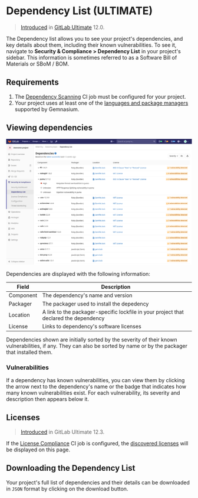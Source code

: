 # Dependency List **(ULTIMATE)**

> [Introduced](https://gitlab.com/gitlab-org/gitlab/issues/10075) in [GitLab Ultimate](https://about.gitlab.com/pricing/) 12.0.

The Dependency list allows you to see your project's dependencies, and key
details about them, including their known vulnerabilities. To see it,
navigate to **Security & Compliance > Dependency List** in your project's
sidebar. This information is sometimes referred to as a Software Bill of Materials or SBoM / BOM.

## Requirements

1. The [Dependency Scanning](../dependency_scanning/index.md) CI job must be
   configured for your project.
1. Your project uses at least one of the
   [languages and package managers](../dependency_scanning/index.md#supported-languages-and-package-managers)
   supported by Gemnasium.

## Viewing dependencies

![Dependency List](img/dependency_list_v12_10.png)

Dependencies are displayed with the following information:

| Field     | Description |
| --------- | ----------- |
| Component | The dependency's name and version |
| Packager  | The packager used to install the depedency |
| Location  | A link to the packager-specific lockfile in your project that declared the dependency |
| License   | Links to dependency's software licenses |

Dependencies shown are initially sorted by the severity of their known vulnerabilities, if any. They
can also be sorted by name or by the packager that installed them.

### Vulnerabilities

If a dependency has known vulnerabilities, you can view them by clicking the arrow next to the
dependency's name or the badge that indicates how many known vulnerabilities exist. For each
vulnerability, its severity and description then appears below it.

## Licenses

> [Introduced](https://gitlab.com/gitlab-org/gitlab/issues/10536) in GitLab Ultimate 12.3.

If the [License Compliance](../../compliance/license_compliance/index.md) CI job is configured,
the [discovered licenses](../../compliance/license_compliance/index.md#supported-languages-and-package-managers) will be displayed on this page.

## Downloading the Dependency List

Your project's full list of dependencies and their details can be downloaded in
`JSON` format by clicking on the download button.
